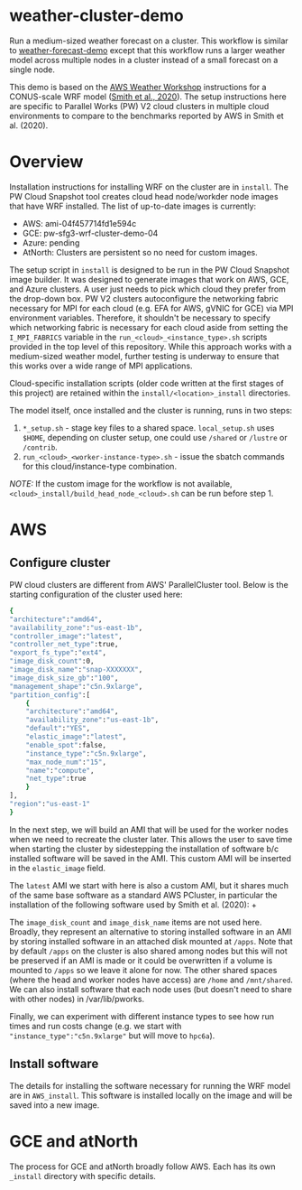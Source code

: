 # weather-cluster-demo

Run a medium-sized weather forecast on a cluster.  This workflow is
similar to
[weather-forecast-demo](https://github.com/parallelworks/weather-forecast-demo)
except that this workflow runs a larger weather model across multiple
nodes in a cluster instead of a small forecast on a single node.

This demo is based on the [AWS Weather Workshop](https://weather.hpcworkshops.com/)
instructions for a CONUS-scale WRF model
([Smith et al., 2020](https://weather.hpcworkshops.com/authors.html)).
The setup instructions here are specific to Parallel Works (PW) V2 cloud
clusters in multiple cloud environments to compare to the benchmarks
reported by AWS in Smith et al. (2020).

# Overview

Installation instructions for installing WRF on the cluster are in `install`. The 
PW Cloud Snapshot tool creates cloud head node/workder node images
that have WRF installed.  The list of up-to-date images is currently:
+ AWS:     ami-04f457714fd1e594c
+ GCE:     pw-sfg3-wrf-cluster-demo-04
+ Azure:   pending
+ AtNorth: Clusters are persistent so no need for custom images.

The setup script in `install` is designed to be run in the PW Cloud Snapshot image builder. 
It was designed to generate images that work on AWS, GCE, and Azure clusters.  A user just 
needs to pick which cloud they prefer from the drop-down box.  PW V2 clusters autoconfigure 
the networking fabric necessary for MPI for each cloud (e.g. EFA for AWS, gVNIC for GCE) 
via MPI environment variables.  Therefore, it shouldn't be necessary to specify which 
networking fabric is necessary for each cloud aside from setting the `I_MPI_FABRICS` variable
in the `run_<cloud>_<instance_type>.sh` scripts provided in the top level of this repository.
While this approach works with a medium-sized weather model, further testing is underway to 
ensure that this works over a wide range of MPI applications.

Cloud-specific installation scripts (older code written at the first stages of this project)
are retained within the `install/<location>_install` directories.

The model itself, once installed and the cluster is running, 
runs in two steps:
1. `*_setup.sh` - stage key files to a shared space. `local_setup.sh` uses `$HOME`, depending on cluster setup, one could use `/shared` or `/lustre` or `/contrib`.
2. `run_<cloud>_<worker-instance-type>.sh` - issue the sbatch commands for this cloud/instance-type combination.

*NOTE:* If the custom image for the workflow is not available, `<cloud>_install/build_head_node_<cloud>.sh` can be run before step 1.

# AWS

## Configure cluster

PW cloud clusters are different from AWS' ParallelCluster tool. Below is the
starting configuration of the cluster used here:

```bash
{
"architecture":"amd64",
"availability_zone":"us-east-1b",
"controller_image":"latest",
"controller_net_type":true,
"export_fs_type":"ext4",
"image_disk_count":0,
"image_disk_name":"snap-XXXXXXX",
"image_disk_size_gb":"100",
"management_shape":"c5n.9xlarge",
"partition_config":[
	{
	"architecture":"amd64",
	"availability_zone":"us-east-1b",
	"default":"YES",
	"elastic_image":"latest",
	"enable_spot":false,
	"instance_type":"c5n.9xlarge",
	"max_node_num":"15",
	"name":"compute",
	"net_type":true
	}
],
"region":"us-east-1"
}
```

In the next step, we will build an AMI that will be used for the
worker nodes when we need to recreate the cluster later.  This
allows the user to save time when starting the cluster by
sidestepping the installation of software b/c installed software
will be saved in the AMI.  This custom AMI will be inserted in the
`elastic_image` field.

The `latest` AMI we start with here is also a custom AMI, but it
shares much of the same base software as a standard AWS PCluster,
in particular the installation of the following software used by
Smith et al. (2020):
+ 

The `image_disk_count` and `image_disk_name` items are not used
here.  Broadly, they represent an alternative to storing installed
software in an AMI by storing installed software in an attached
disk mounted at `/apps`.  Note that by default `/apps` on the
cluster is also shared among nodes but this will not be preserved
if an AMI is made or it could be overwritten if a volume is mounted
to `/apps` so we leave it alone for now.  The other shared spaces
(where the head and worker nodes have access) are `/home` and `/mnt/shared`.
We can also install software that each node uses (but doesn't need to
share with other nodes) in /var/lib/pworks.

Finally, we can experiment with different instance types to see
how run times and run costs change (e.g. we start with
`"instance_type":"c5n.9xlarge"` but will move to `hpc6a`).

## Install software

The details for installing the software necessary for
running the WRF model are in `AWS_install`.  This software
is installed locally on the image and will be saved into
a new image.

# GCE and atNorth

The process for GCE and atNorth broadly follow AWS.  Each
has its own `_install` directory with specific details.
